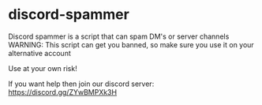 # discord-spammer
Discord spammer is a script that can spam DM's or server channels 
WARNING: 
This script can get you banned, so make sure you use it on your alternative account
 
Use at your own risk!



If you want help then join our discord server: https://discord.gg/ZYwBMPXk3H
